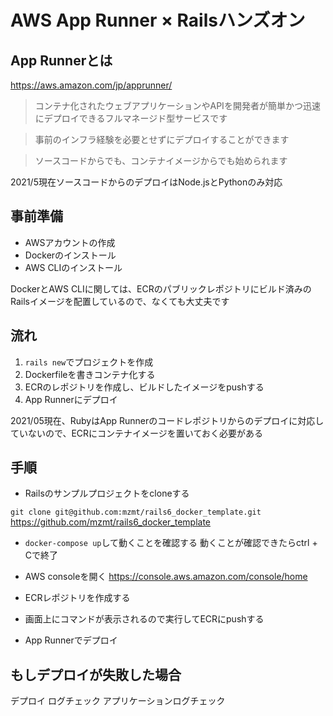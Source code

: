 # AWS App Runner × Railsハンズオン

## App Runnerとは
https://aws.amazon.com/jp/apprunner/

> コンテナ化されたウェブアプリケーションやAPIを開発者が簡単かつ迅速にデプロイできるフルマネージド型サービスです

> 事前のインフラ経験を必要とせずにデプロイすることができます

> ソースコードからでも、コンテナイメージからでも始められます

2021/5現在ソースコードからのデプロイはNode.jsとPythonのみ対応

## 事前準備
- AWSアカウントの作成
- Dockerのインストール
- AWS CLIのインストール

DockerとAWS CLIに関しては、ECRのパブリックレポジトリにビルド済みのRailsイメージを配置しているので、なくても大丈夫です

## 流れ
1. `rails new`でプロジェクトを作成
2. Dockerfileを書きコンテナ化する
3. ECRのレポジトリを作成し、ビルドしたイメージをpushする
4. App Runnerにデプロイ

2021/05現在、RubyはApp Runnerのコードレポジトリからのデプロイに対応していないので、ECRにコンテナイメージを置いておく必要がある


## 手順

- Railsのサンプルプロジェクトをcloneする

`git clone git@github.com:mzmt/rails6_docker_template.git`
https://github.com/mzmt/rails6_docker_template

- `docker-compose up`して動くことを確認する
動くことが確認できたらctrl + Cで終了

- AWS consoleを開く
https://console.aws.amazon.com/console/home

- ECRレポジトリを作成する

- 画面上にコマンドが表示されるので実行してECRにpushする

- App Runnerでデプロイ

## もしデプロイが失敗した場合

デプロイ ログチェック
アプリケーションログチェック
